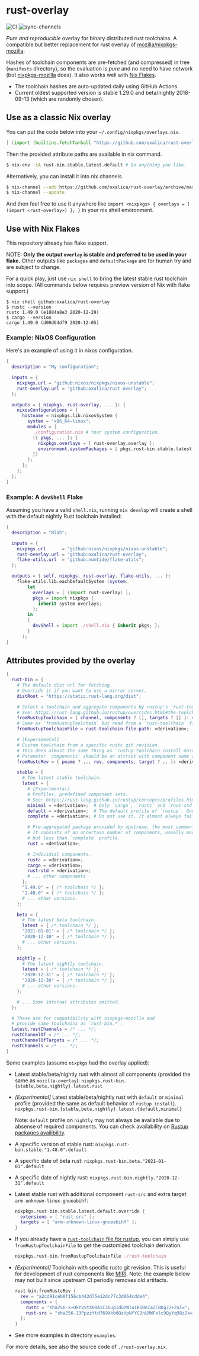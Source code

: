# rust-overlay

![CI](https://github.com/oxalica/rust-overlay/workflows/CI/badge.svg)
![sync-channels](https://github.com/oxalica/rust-overlay/workflows/sync-channels/badge.svg)

*Pure and reproducible* overlay for binary distributed rust toolchains.
A compatible but better replacement for rust overlay of [mozilla/nixpkgs-mozilla][mozilla].

Hashes of toolchain components are pre-fetched (and compressed) in tree (`manifests` directory),
so the evaluation is *pure* and no need to have network (but [nixpkgs-mozilla][mozilla] does).
It also works well with [Nix Flakes](https://nixos.wiki/wiki/Flakes).

- The toolchain hashes are auto-updated daily using GitHub Actions.
- Current oldest supported version is stable 1.29.0 and beta/nightly 2018-09-13
  (which are randomly chosen).

## Use as a classic Nix overlay

You can put the code below into your `~/.config/nixpkgs/overlays.nix`.
```nix
[ (import (builtins.fetchTarball "https://github.com/oxalica/rust-overlay/archive/master.tar.gz")) ]
```
Then the provided attribute paths are available in nix command.
```bash
$ nix-env -iA rust-bin.stable.latest.default # Do anything you like.
```

Alternatively, you can install it into nix channels.
```bash
$ nix-channel --add https://github.com/oxalica/rust-overlay/archive/master.tar.gz rust-overlay
$ nix-channel --update
```
And then feel free to use it anywhere like
`import <nixpkgs> { overlays = [ (import <rust-overlay>) ]; }` in your nix shell environment.

## Use with Nix Flakes

This repository already has flake support.

NOTE: **Only the output `overlay` is stable and preferred to be used in your flake.**
Other outputs like `packages` and `defaultPackage` are for human try and are subject to change.

For a quick play, just use `nix shell` to bring the latest stable rust toolchain into scope.
(All commands below requires preview version of Nix with flake support.)
```shell
$ nix shell github:oxalica/rust-overlay
$ rustc --version
rustc 1.49.0 (e1884a8e3 2020-12-29)
$ cargo --version
cargo 1.49.0 (d00d64df9 2020-12-05)
```

### Example: NixOS Configuration

Here's an example of using it in nixos configuration.
```nix
{
  description = "My configuration";

  inputs = {
    nixpkgs.url = "github:nixos/nixpkgs/nixos-unstable";
    rust-overlay.url = "github:oxalica/rust-overlay";
  };

  outputs = { nixpkgs, rust-overlay, ... }: {
    nixosConfigurations = {
      hostname = nixpkgs.lib.nixosSystem {
        system = "x86_64-linux";
        modules = [
          ./configuration.nix # Your system configuration.
          ({ pkgs, ... }: {
            nixpkgs.overlays = [ rust-overlay.overlay ];
            environment.systemPackages = [ pkgs.rust-bin.stable.latest.default ];
          })
        ];
      };
    };
  };
}
```

### Example: A `devShell` Flake

Assuming you have a valid `shell.nix`, running `nix develop` will create a shell with the default nightly Rust toolchain installed:

```nix
{
  description = "Blah";

  inputs = {
    nixpkgs.url      = "github:nixos/nixpkgs/nixos-unstable";
    rust-overlay.url = "github:oxalica/rust-overlay";
    flake-utils.url  = "github:numtide/flake-utils";
  };

  outputs = { self, nixpkgs, rust-overlay, flake-utils, ... }:
    flake-utils.lib.eachDefaultSystem (system:
        let 
          overlays = [ (import rust-overlay) ];
          pkgs = import nixpkgs {
            inherit system overlays;
          };
        in
        {
          devShell = import ./shell.nix { inherit pkgs; };
        }
      );
}
```

## Attributes provided by the overlay

```nix
{
  rust-bin = {
    # The default dist url for fetching.
    # Override it if you want to use a mirror server.
    distRoot = "https://static.rust-lang.org/dist";

    # Select a toolchain and aggregate components by rustup's `rust-toolchain` file format.
    # See: https://rust-lang.github.io/rustup/overrides.html#the-toolchain-file
    fromRustupToolchain = { channel, components ? [], targets ? [] }: «derivation»;
    # Same as `fromRustupToolchain` but read from a `rust-toolchain` file (legacy one-line string or in TOML).
    fromRustupToolchainFile = rust-toolchain-file-path: «derivation»;

    # [Experimental]
    # Custom toolchain from a specific rustc git revision.
    # This does almost the same thing as `rustup-toolchain-install-master`. (https://crates.io/crates/rustup-toolchain-install-master)
    # Parameter `components` should be an attrset with component name as key and its SRI hash as value.
    fromRustcRev = { pname ? .., rev, components, target ? .. }: «derivation»;

    stable = {
      # The latest stable toolchain.
      latest = {
        # [Experimental]
        # Profiles, predefined component sets.
        # See: https://rust-lang.github.io/rustup/concepts/profiles.html
        minimal = «derivation»;  # Only `cargo`, `rustc` and `rust-std`.
        default = «derivation»;  # The default profile of `rustup`. Good for general use.
        complete = «derivation»; # Do not use it. It almost always fails.

        # Pre-aggregated package provided by upstream, the most commonly used package in `mozilla-overlay`.
        # It consists of an uncertain number of components, usually more than the `default` profile of `rustup`
        # but less than `complete` profile.
        rust = «derivation»;

        # Individial components.
        rustc = «derivation»;
        cargo = «derivation»;
        rust-std = «derivation»;
        # ... other components
      };
      "1.49.0" = { /* toolchain */ };
      "1.48.0" = { /* toolchain */ };
      # ... other versions.
    };

    beta = {
      # The latest beta toolchain.
      latest = { /* toolchain */ };
      "2021-01-01" = { /* toolchain */ };
      "2020-12-30" = { /* toolchain */ };
      # ... other versions.
    };

    nightly = {
      # The latest nightly toolchain.
      latest = { /* toolchain */ };
      "2020-12-31" = { /* toolchain */ };
      "2020-12-30" = { /* toolchain */ };
      # ... other versions.
    };

    # ... Some internal attributes omitted.
  };

  # These are for compatibility with nixpkgs-mozilla and
  # provide same toolchains as `rust-bin.*`.
  latest.rustChannels = /* ... */;
  rustChannelOf = /* ... */;
  rustChannelOfTargets = /* ... */;
  rustChannels = /* ... */;
}
```

Some examples (assume `nixpkgs` had the overlay applied):

- Latest stable/beta/nightly rust with almost all components (provided the same as `mozilla-overlay`):
  `nixpkgs.rust-bin.{stable,beta,nightly}.latest.rust`
- *\[Experimental\]*
  Latest stable/beta/nightly rust with `default` or `minimal` profile (provided the same as default behavior of `rustup install`).
  `nixpkgs.rust-bin.{stable,beta,nightly}.latest.{default,minimal}`

  Note: `default` profile on `nightly` may not always be available due to absense of required components.
  You can check availability on [Rustup packages availibility](https://rust-lang.github.io/rustup-components-history/).

- A specific version of stable rust:
  `nixpkgs.rust-bin.stable."1.48.0".default`
- A specific date of beta rust:
  `nixpkgs.rust-bin.beta."2021-01-01".default`
- A specific date of nightly rust:
  `nixpkgs.rust-bin.nightly."2020-12-31".default`
- Latest stable rust with additional component `rust-src` and extra target
  `arm-unknown-linux-gnueabihf`:

  ```nix
  nixpkgs.rust-bin.stable.latest.default.override {
    extensions = [ "rust-src" ];
    targets = [ "arm-unknown-linux-gnueabihf" ];
  }
  ```

- If you already have a [`rust-toolchain` file for rustup][rust-toolchain],
  you can simply use `fromRustupToolchainFile` to get the customized toolchain derivation.

  ```nix
  nixpkgs.rust-bin.fromRustupToolchainFile ./rust-toolchain
  ```

- *\[Experimental\]*
  Toolchain with specific rustc git revision.
  This is useful for development of rust components like [MIRI](https://github.com/rust-lang/miri).
  Note: the example below may not built since upstream CI periodly removes old artifacts.
  ```nix
  rust-bin.fromRustcRev {
    rev = "a2cd91ceb0f156cb442d75e12dc77c3d064cdde4";
    components = {
      rustc = "sha256-x+OkPVStX00AiC3GupIdGzWluIK1BnI4ZCBbg72+ZuI=";
      rust-src = "sha256-13PpzzYtd769Xkb0QzHpNfYCOnLMWFolc9QyYq98z2k=";
    };
  }
  ```

- See more examples in directory `examples`.

For more details, see also the source code of `./rust-overlay.nix`.

[mozilla]: https://github.com/mozilla/nixpkgs-mozilla
[rust-toolchain]: https://rust-lang.github.io/rustup/overrides.html#the-toolchain-file
